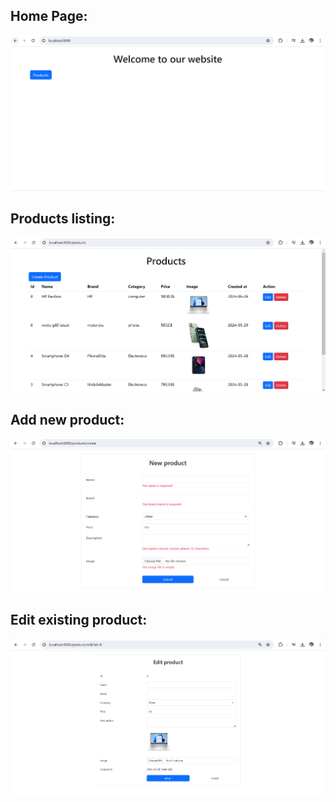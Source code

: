 ## Home Page:  
![screenshot](./public/images/first.png)  

## Products listing:  
![screenshot](./public/images/second.png)  

## Add new product:  
![screenshot](./public/images/third.png)  

## Edit existing product:  
![screenshot](./public/images/fourth.png)  
